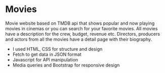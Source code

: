 # Movies

Movie website based on TMDB api that shows popular and now playing movies in cinemas or you can search for your favorite movies.
All movies have a description for the crew, budget, revenue etc.
Directors, producers and actors from all the movies have a detail page with their biography.

- I used HTML, CSS for structure and design
- Fetch to get data in JSON format
- Javascript for API manipulation
- Media queries and Bootstrap for responsive design
